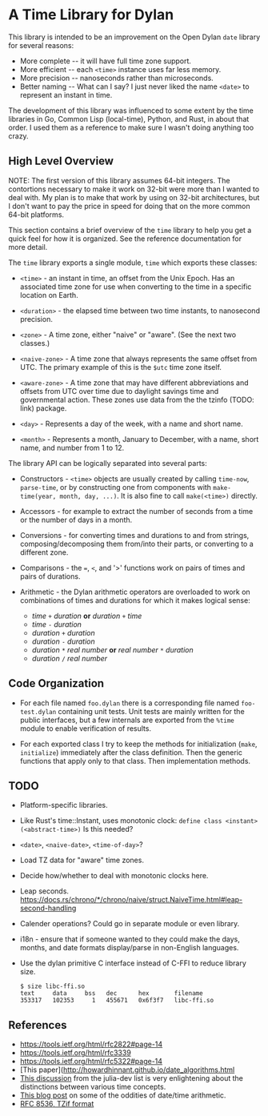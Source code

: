 # A Time Library for Dylan

This library is intended to be an improvement on the Open Dylan `date` library
for several reasons:

*  More complete -- it will have full time zone support.
*  More efficient -- each `<time>` instance uses far less memory.
*  More precision -- nanoseconds rather than microseconds.
*  Better naming -- What can I say? I just never liked the name `<date>` to
   represent an instant in time.

The development of this library was influenced to some extent by the time
libraries in Go, Common Lisp (local-time), Python, and Rust, in about that
order. I used them as a reference to make sure I wasn't doing anything too
crazy.

## High Level Overview

NOTE: The first version of this library assumes 64-bit integers. The
contortions necessary to make it work on 32-bit were more than I wanted to deal
with. My plan is to make that work by using <double-integer> on 32-bit
architectures, but I don't want to pay the price in speed for doing that on
the more common 64-bit platforms.

This section contains a brief overview of the `time` library to help you get a
quick feel for how it is organized. See the reference documentation for more
detail.

The `time` library exports a single module, `time` which exports these classes:

* `<time>` - an instant in time, an offset from the Unix Epoch. Has an
  associated time zone for use when converting to the time in a specific
  location on Earth.

* `<duration>` - the elapsed time between two time instants, to nanosecond
  precision.

* `<zone>` - A time zone, either "naive" or "aware". (See the next two
  classes.)

* `<naive-zone>` - A time zone that always represents the same offset from
  UTC. The primary example of this is the `$utc` time zone itself.

* `<aware-zone>` - A time zone that may have different abbreviations and
  offsets from UTC over time due to daylight savings time and governmental
  action. These zones use data from the the tzinfo (TODO: link) package.

* `<day>` - Represents a day of the week, with a name and short name.

* `<month>` - Represents a month, January to December, with a name, short name,
  and number from 1 to 12.

The library API can be logically separated into several parts:

* Constructors - `<time>` objects are usually created by calling `time-now`,
  `parse-time`, or by constructing one from components with `make-time(year,
  month, day, ...)`. It is also fine to call `make(<time>)` directly.

* Accessors - for example to extract the number of seconds from a time or the
  number of days in a month.

* Conversions - for converting times and durations to and from strings,
  composing/decomposing them from/into their parts, or converting to a
  different zone.

* Comparisons - the `=`, `<`, and '>' functions work on pairs of times and
  pairs of durations.

* Arithmetic - the Dylan arithmetic operators are overloaded to work on
  combinations of times and durations for which it makes logical sense:

  * _time_ `+` _duration_ **or** _duration_ `+` _time_
  * _time_ `-` _duration_
  * _duration_ `+` _duration_
  * _duration_ `-` _duration_
  * _duration_ `*` _real number_ **or** _real number_ `*` _duration_
  * _duration_ `/` _real number_


## Code Organization

* For each file named `foo.dylan` there is a corresponding file named
  `foo-test.dylan` containing unit tests. Unit tests are mainly written for the
  public interfaces, but a few internals are exported from the `%time` module
  to enable verification of results.

* For each exported class I try to keep the methods for initialization (`make`,
  `initialize`) immediately after the class definition. Then the generic
  functions that apply only to that class. Then implementation methods.


## TODO

* Platform-specific libraries.

* Like Rust's time::Instant, uses monotonic clock: `define class <instant>
  (<abstract-time>)` Is this needed?

*  `<date>`, `<naive-date>`, `<time-of-day>`?

*  Load TZ data for "aware" time zones.

*  Decide how/whether to deal with monotonic clocks here.

*  Leap seconds.
   https://docs.rs/chrono/*/chrono/naive/struct.NaiveTime.html#leap-second-handling

*  Calender operations? Could go in separate module or even library.

*  i18n - ensure that if someone wanted to they could make the days,
   months, and date formats display/parse in non-English languages.

*  Use the dylan primitive C interface instead of C-FFI to reduce library size.

   ```shell
   $ size libc-ffi.so
   text     data     bss   dec      hex       filename
   353317   102353     1   455671   0x6f3f7   libc-ffi.so
   ```

## References

* https://tools.ietf.org/html/rfc2822#page-14
* https://tools.ietf.org/html/rfc3339
* https://tools.ietf.org/html/rfc5322#page-14
* [This paper](http://howardhinnant.github.io/date_algorithms.html
* [This discussion](https://groups.google.com/g/julia-dev/c/YlriSMrVTVs/m/cgf7P8xXzB8J?pli=1)
  from the julia-dev list is very enlightening about the distinctions between various time
  concepts.
* [This blog post](https://codeblog.jonskeet.uk/2010/12/01/the-joys-of-date-time-arithmetic/)
  on some of the oddities of date/time arithmetic.
* [RFC 8536, TZif format](https://tools.ietf.org/html/rfc8536)

